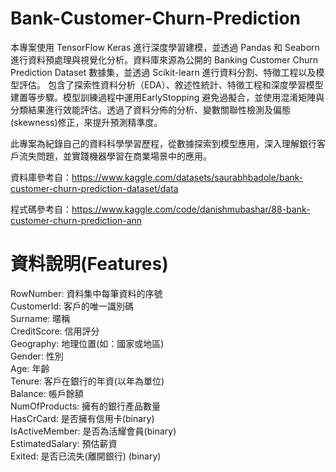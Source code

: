 # Bank-Customer-Churn-Prediction
本專案使用 TensorFlow Keras 進行深度學習建模，並透過 Pandas 和 Seaborn 進行資料預處理與視覺化分析。資料庫來源為公開的 Banking Customer Churn Prediction Dataset 數據集，並透過 Scikit-learn 進行資料分割、特徵工程以及模型評估。
包含了探索性資料分析（EDA）、敘述性統計、特徵工程和深度學習模型建置等步驟。模型訓練過程中運用EarlyStopping 避免過擬合，並使用混淆矩陣與分類結果進行效能評估。透過了資料分佈的分析、變數關聯性檢測及偏態(skewness)修正，來提升預測精準度。

此專案為紀錄自己的資料科學學習歷程，從數據探索到模型應用，深入理解銀行客戶流失問題，並實踐機器學習在商業場景中的應用。

資料庫參考自：https://www.kaggle.com/datasets/saurabhbadole/bank-customer-churn-prediction-dataset/data

程式碼參考自：https://www.kaggle.com/code/danishmubashar/88-bank-customer-churn-prediction-ann

# 資料說明(Features)
RowNumber: 資料集中每筆資料的序號  
CustomerId: 客戶的唯一識別碼  
Surname: 暱稱  
CreditScore: 信用評分  
Geography: 地理位置(如：國家或地區)  
Gender: 性別  
Age: 年齡  
Tenure: 客戶在銀行的年資(以年為單位)  
Balance: 帳戶餘額  
NumOfProducts: 擁有的銀行產品數量  
HasCrCard: 是否擁有信用卡(binary)  
IsActiveMember: 是否為活耀會員(binary)  
EstimatedSalary: 預估薪資  
Exited: 是否已流失(離開銀行) (binary)  

